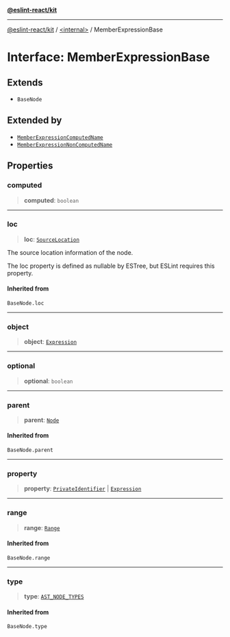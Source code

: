 [**@eslint-react/kit**](../../README.md)

***

[@eslint-react/kit](../../README.md) / [\<internal\>](../README.md) / MemberExpressionBase

# Interface: MemberExpressionBase

## Extends

- `BaseNode`

## Extended by

- [`MemberExpressionComputedName`](MemberExpressionComputedName.md)
- [`MemberExpressionNonComputedName`](MemberExpressionNonComputedName.md)

## Properties

### computed

> **computed**: `boolean`

***

### loc

> **loc**: [`SourceLocation`](SourceLocation.md)

The source location information of the node.

The loc property is defined as nullable by ESTree, but ESLint requires this property.

#### Inherited from

`BaseNode.loc`

***

### object

> **object**: [`Expression`](../type-aliases/Expression.md)

***

### optional

> **optional**: `boolean`

***

### parent

> **parent**: [`Node`](../type-aliases/Node.md)

#### Inherited from

`BaseNode.parent`

***

### property

> **property**: [`PrivateIdentifier`](PrivateIdentifier.md) \| [`Expression`](../type-aliases/Expression.md)

***

### range

> **range**: [`Range`](../type-aliases/Range.md)

#### Inherited from

`BaseNode.range`

***

### type

> **type**: [`AST_NODE_TYPES`](../enumerations/AST_NODE_TYPES.md)

#### Inherited from

`BaseNode.type`
